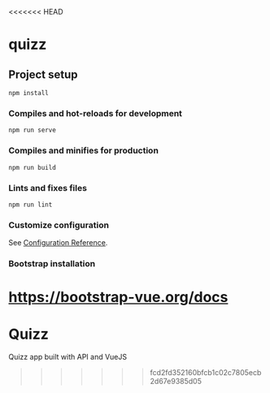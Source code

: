 <<<<<<< HEAD
# quizz

## Project setup
```
npm install
```

### Compiles and hot-reloads for development
```
npm run serve
```

### Compiles and minifies for production
```
npm run build
```

### Lints and fixes files
```
npm run lint
```

### Customize configuration
See [Configuration Reference](https://cli.vuejs.org/config/).

### Bootstrap installation
https://bootstrap-vue.org/docs
=======
# Quizz
Quizz app built with API and VueJS
>>>>>>> fcd2fd352160bfcb1c02c7805ecb2d67e9385d05
